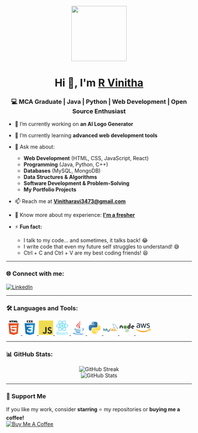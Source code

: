 <p align="center">
  <img src="https://github.com/Vinitha-Ravi16.png" width="150" height="150">
</p>

<h1 align="center">Hi 👋, I'm <a href="https://github.com/Vinitha-Ravi16">R Vinitha</a></h1>
<h3 align="center">💻 MCA Graduate | Java | Python | Web Development | Open Source Enthusiast</h3>

- 🔭 I’m currently working on **an AI Logo Generator**  
- 🌱 I’m currently learning **advanced web development tools**  
- 💬 Ask me about:  
  - **Web Development** (HTML, CSS, JavaScript, React)  
  - **Programming** (Java, Python, C++)  
  - **Databases** (MySQL, MongoDB)  
  - **Data Structures & Algorithms**  
  - **Software Development & Problem-Solving**  
  - **My Portfolio Projects**  

- 📫 Reach me at **Vinitharavi3473@gmail.com**  
- 📄 Know more about my experience: **[I'm a fresher](#)**  
- ⚡ **Fun fact:**  
  - I talk to my code... and sometimes, it talks back! 😂  
  - I write code that even my future self struggles to understand! 😅  
  - Ctrl + C and Ctrl + V are my best coding friends! 😆  

---

<h3 align="left">🌐 Connect with me:</h3>
<p align="left">
<a href="https://linkedin.com/in/r-vinitha-908463243" target="blank">
  <img align="center" src="https://raw.githubusercontent.com/rahuldkjain/github-profile-readme-generator/master/src/images/icons/Social/linked-in-alt.svg" alt="LinkedIn" height="30" width="40"/>
</a>
</p>

---

<h3 align="left">🛠️ Languages and Tools:</h3>
<p align="left">  
  <a href="https://www.w3.org/html/" target="_blank"> <img src="https://raw.githubusercontent.com/devicons/devicon/master/icons/html5/html5-original-wordmark.svg" alt="HTML5" width="40" height="40"/> </a>  
  <a href="https://www.w3schools.com/css/" target="_blank"> <img src="https://raw.githubusercontent.com/devicons/devicon/master/icons/css3/css3-original-wordmark.svg" alt="CSS3" width="40" height="40"/> </a>  
  <a href="https://developer.mozilla.org/en-US/docs/Web/JavaScript" target="_blank"> <img src="https://raw.githubusercontent.com/devicons/devicon/master/icons/javascript/javascript-original.svg" alt="JavaScript" width="40" height="40"/> </a>  
  <a href="https://reactjs.org/" target="_blank"> <img src="https://raw.githubusercontent.com/devicons/devicon/master/icons/react/react-original-wordmark.svg" alt="React" width="40" height="40"/> </a>  
  <a href="https://www.java.com" target="_blank"> <img src="https://raw.githubusercontent.com/devicons/devicon/master/icons/java/java-original.svg" alt="Java" width="40" height="40"/> </a>  
  <a href="https://www.python.org" target="_blank"> <img src="https://raw.githubusercontent.com/devicons/devicon/master/icons/python/python-original.svg" alt="Python" width="40" height="40"/> </a>  
  <a href="https://www.mysql.com/" target="_blank"> <img src="https://raw.githubusercontent.com/devicons/devicon/master/icons/mysql/mysql-original-wordmark.svg" alt="MySQL" width="40" height="40"/> </a>  
  <a href="https://nodejs.org" target="_blank"> <img src="https://raw.githubusercontent.com/devicons/devicon/master/icons/nodejs/nodejs-original-wordmark.svg" alt="Node.js" width="40" height="40"/> </a>  
  <a href="https://aws.amazon.com" target="_blank"> <img src="https://raw.githubusercontent.com/devicons/devicon/master/icons/amazonwebservices/amazonwebservices-original-wordmark.svg" alt="AWS" width="40" height="40"/> </a>  
</p>

---

### 📊 GitHub Stats:
<p align="center">
  <img src="https://github-readme-streak-stats.herokuapp.com/?user=Vinitha-Ravi16&theme=dark" alt="GitHub Streak" />
  <br>
  <img src="https://github-readme-stats.vercel.app/api?username=Vinitha-Ravi16&show_icons=true&theme=dark" alt="GitHub Stats" />
</p>

---

### 💖 Support Me  
If you like my work, consider **starring** ⭐ my repositories or **buying me a coffee!**  
<a href="https://www.buymeacoffee.com/VinithaRavi" target="_blank">
  <img src="https://cdn.buymeacoffee.com/buttons/v2/default-yellow.png" alt="Buy Me A Coffee" height="50">
</a>
